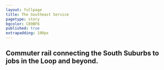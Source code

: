```yaml
---
layout: fullpage
title: The Southeast Service
pagetype: story
bgcolor: C89BF6
published: true
extrapadding: 100px
---
```


## Commuter rail connecting the South Suburbs to jobs in the Loop and beyond.
